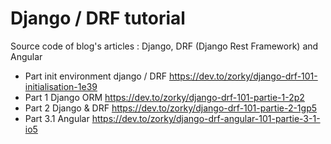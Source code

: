 # Django / DRF tutorial

Source code of blog's articles : Django, DRF (Django Rest Framework) and Angular

* Part init environment django / DRF  https://dev.to/zorky/django-drf-101-initialisation-1e39
* Part 1 Django ORM https://dev.to/zorky/django-drf-101-partie-1-2p2 
* Part 2 Django & DRF https://dev.to/zorky/django-drf-101-partie-2-1gp5 
* Part 3.1 Angular https://dev.to/zorky/django-drf-angular-101-partie-3-1-io5 
